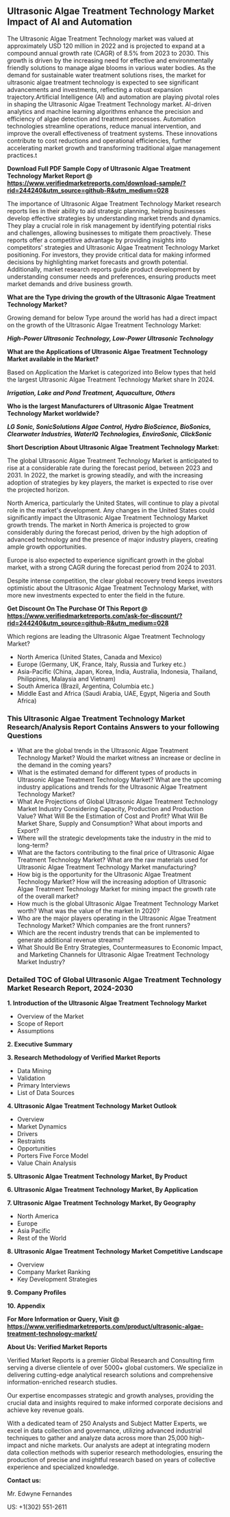 <h2>Ultrasonic Algae Treatment Technology Market Impact of AI and Automation</h2>The Ultrasonic Algae Treatment Technology market was valued at approximately USD 120 million in 2022 and is projected to expand at a compound annual growth rate (CAGR) of 8.5% from 2023 to 2030. This growth is driven by the increasing need for effective and environmentally friendly solutions to manage algae blooms in various water bodies. As the demand for sustainable water treatment solutions rises, the market for ultrasonic algae treatment technology is expected to see significant advancements and investments, reflecting a robust expansion trajectory.Artificial Intelligence (AI) and automation are playing pivotal roles in shaping the Ultrasonic Algae Treatment Technology market. AI-driven analytics and machine learning algorithms enhance the precision and efficiency of algae detection and treatment processes. Automation technologies streamline operations, reduce manual intervention, and improve the overall effectiveness of treatment systems. These innovations contribute to cost reductions and operational efficiencies, further accelerating market growth and transforming traditional algae management practices.t</p><p id="" class=""><strong>Download Full PDF Sample Copy of Ultrasonic Algae Treatment Technology Market Report @ <a href="https://www.verifiedmarketreports.com/download-sample/?rid=244240&utm_source=github-R&utm_medium=028" target="_blank">https://www.verifiedmarketreports.com/download-sample/?rid=244240&utm_source=github-R&utm_medium=028</a></strong></p><p>The importance of&nbsp;Ultrasonic Algae Treatment Technology Market research reports lies in their ability to aid strategic planning, helping businesses develop effective strategies by understanding market trends and dynamics. They play a crucial role in risk management by identifying potential risks and challenges, allowing businesses to mitigate them proactively. These reports offer a competitive advantage by providing insights into competitors' strategies and Ultrasonic Algae Treatment Technology Market positioning. For investors, they provide critical data for making informed decisions by highlighting market forecasts and growth potential. Additionally, market research reports guide product development by understanding consumer needs and preferences, ensuring products meet market demands and drive business growth.</p><p><strong>What are the&nbsp;Type driving the growth of the Ultrasonic Algae Treatment Technology Market?</strong></p><p id="" class="">Growing demand for below Type around the world has had a direct impact on the growth of the Ultrasonic Algae Treatment Technology Market:</p><em><strong>High-Power Ultrasonic Technology, Low-Power Ultrasonic Technology</strong></em></p><strong>What are the&nbsp;Applications&nbsp;of Ultrasonic Algae Treatment Technology Market available in the Market?</strong></p><p id="" class="">Based on Application the Market is categorized into Below types that held the largest Ultrasonic Algae Treatment Technology Market share In 2024.</p><em><strong>Irrigation, Lake and Pond Treatment, Aquaculture, Others</strong></em></p><strong>Who is the largest Manufacturers of Ultrasonic Algae Treatment Technology Market worldwide?</strong></p><p><em><strong>LG Sonic, SonicSolutions Algae Control, Hydro BioScience, BioSonics, Clearwater Industries, WaterIQ Technologies, EnviroSonic, ClickSonic</strong></em></p><p id="" class=""><strong>Short Description About Ultrasonic Algae Treatment Technology Market:</strong></p><p>The global Ultrasonic Algae Treatment Technology Market is anticipated to rise at a considerable rate during the forecast period, between 2023 and 2031. In 2022, the market is growing steadily, and with the increasing adoption of strategies by key players, the market is expected to rise over the projected horizon.</p><p>North America, particularly the United States, will continue to play a pivotal role in the market's development. Any changes in the United States could significantly impact the Ultrasonic Algae Treatment Technology Market growth trends. The market in North America is projected to grow considerably during the forecast period, driven by the high adoption of advanced technology and the presence of major industry players, creating ample growth opportunities.</p><p>Europe is also expected to experience significant growth in the global market, with a strong CAGR during the forecast period from 2024 to 2031.</p><p>Despite intense competition, the clear global recovery trend keeps investors optimistic about the Ultrasonic Algae Treatment Technology Market, with more new investments expected to enter the field in the future.</p><p id="" class=""><strong>Get Discount On The Purchase Of This Report @ <a href="https://www.verifiedmarketreports.com/ask-for-discount/?rid=244240&utm_source=github-R&utm_medium=028" target="_blank">https://www.verifiedmarketreports.com/ask-for-discount/?rid=244240&utm_source=github-R&utm_medium=028</a></strong></p>Which regions are leading the Ultrasonic Algae Treatment Technology Market?</p><ul><li>North America (United States, Canada and Mexico)</li><li>Europe (Germany, UK, France, Italy, Russia and Turkey etc.)</li><li>Asia-Pacific (China, Japan, Korea, India, Australia, Indonesia, Thailand, Philippines, Malaysia and Vietnam)</li><li>South America (Brazil, Argentina, Columbia etc.)</li><li>Middle East and Africa (Saudi Arabia, UAE, Egypt, Nigeria and South Africa)</li></ul><h3 id="" class="">This Ultrasonic Algae Treatment Technology Market Research/Analysis Report Contains Answers to your following Questions</h3><ul><li>What are the global trends in the Ultrasonic Algae Treatment Technology Market? Would the market witness an increase or decline in the demand in the coming years?</li><li>What is the estimated demand for different types of products in Ultrasonic Algae Treatment Technology Market? What are the upcoming industry applications and trends for the Ultrasonic Algae Treatment Technology Market?</li><li>What Are Projections of Global Ultrasonic Algae Treatment Technology Market Industry Considering Capacity, Production and Production Value? What Will Be the Estimation of Cost and Profit? What Will Be Market Share, Supply and Consumption? What about imports and Export?</li><li>Where will the strategic developments take the industry in the mid to long-term?</li><li>What are the factors contributing to the final price of Ultrasonic Algae Treatment Technology Market? What are the raw materials used for Ultrasonic Algae Treatment Technology Market manufacturing?</li><li>How big is the opportunity for the Ultrasonic Algae Treatment Technology Market? How will the increasing adoption of Ultrasonic Algae Treatment Technology Market for mining impact the growth rate of the overall market?</li><li>How much is the global Ultrasonic Algae Treatment Technology Market worth? What was the value of the market In 2020?</li><li>Who are the major players operating in the Ultrasonic Algae Treatment Technology Market? Which companies are the front runners?</li><li>Which are the recent industry trends that can be implemented to generate additional revenue streams?</li><li>What Should Be Entry Strategies, Countermeasures to Economic Impact, and Marketing Channels for Ultrasonic Algae Treatment Technology Market Industry?</li></ul><h3 id="" class="">Detailed TOC of Global Ultrasonic Algae Treatment Technology Market Research Report, 2024-2030</h3><p id="" class=""><strong>1. Introduction of the Ultrasonic Algae Treatment Technology Market</strong></p><ul><li>Overview of the Market</li><li>Scope of Report</li><li>Assumptions</li></ul><p id="" class=""><strong>2. Executive Summary</strong></p><p id="" class=""><strong>3. Research Methodology of Verified Market Reports</strong></p><ul><li>Data Mining</li><li>Validation</li><li>Primary Interviews</li><li>List of Data Sources</li></ul><p id="" class=""><strong>4. Ultrasonic Algae Treatment Technology Market Outlook</strong></p><ul><li>Overview</li><li>Market Dynamics</li><li>Drivers</li><li>Restraints</li><li>Opportunities</li><li>Porters Five Force Model</li><li>Value Chain Analysis</li></ul><p id="" class=""><strong>5. Ultrasonic Algae Treatment Technology Market, By Product</strong></p><p id="" class=""><strong>6. Ultrasonic Algae Treatment Technology Market, By Application</strong></p><p id="" class=""><strong>7. Ultrasonic Algae Treatment Technology Market, By Geography</strong></p><ul><li>North America</li><li>Europe</li><li>Asia Pacific</li><li>Rest of the World</li></ul><p id="" class=""><strong>8. Ultrasonic Algae Treatment Technology Market Competitive Landscape</strong></p><ul><li>Overview</li><li>Company Market Ranking</li><li>Key Development Strategies</li></ul><p id="" class=""><strong>9. Company Profiles</strong></p><p id="" class=""><strong>10. Appendix</strong></p><p id="" class=""><strong>For More Information or Query, Visit @ <a href="https://www.verifiedmarketreports.com/product/ultrasonic-algae-treatment-technology-market/" target="_blank">https://www.verifiedmarketreports.com/product/ultrasonic-algae-treatment-technology-market/</a></strong></p><p id="" class=""><strong>About Us: Verified Market Reports</strong></p><p id="" class="">Verified Market Reports is a premier Global Research and Consulting firm serving a diverse clientele of over 5000+ global customers. We specialize in delivering cutting-edge analytical research solutions and comprehensive information-enriched research studies.</p><p id="" class="">Our expertise encompasses strategic and growth analyses, providing the crucial data and insights required to make informed corporate decisions and achieve key revenue goals.</p><p id="" class="">With a dedicated team of 250 Analysts and Subject Matter Experts, we excel in data collection and governance, utilizing advanced industrial techniques to gather and analyze data across more than 25,000 high-impact and niche markets. Our analysts are adept at integrating modern data collection methods with superior research methodologies, ensuring the production of precise and insightful research based on years of collective experience and specialized knowledge.</p><p id="" class=""><strong>Contact us:</strong></p><p id="" class="">Mr. Edwyne Fernandes</p><p id="" class="">US: +1(302) 551-2611</p>